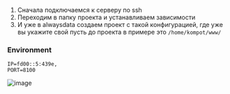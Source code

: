 1. Сначала подключаемся к серверу по ssh
2. Переходим в папку проекта и устанавливаем зависимости
3. И уже в alwaysdata создаем проект с такой конфигурацией, где уже вы укажите свой пусть до проекта в примере это `/home/kompot/www/`
### Environment
```
IP=fd00::5:439e,
PORT=8100
```
![image](https://github.com/kotorkovsciy/alwaysdata-fastapi/assets/98780866/975e6c77-bee1-4353-88a0-7840c0c48bd4)
